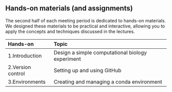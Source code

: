 ## Hands-on materials (and assignments)

The second half of each meeting period is dedicated to hands-on materials.
We designed these materials to be practical and interactive, allowing you to apply the concepts and techniques discussed in the lectures.

| Hands-on | Topic |
| :------- | :---- |
| 1.Introduction | Design a simple computational biology experiment |
| 2.Version control | Setting up and using GitHub |
| 3.Environments | Creating and managing a conda environment |
